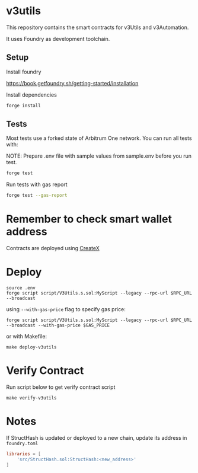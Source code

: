 # v3utils

This repository contains the smart contracts for v3Utils and v3Automation.

It uses Foundry as development toolchain.


## Setup

Install foundry 

https://book.getfoundry.sh/getting-started/installation

Install dependencies

```sh
forge install
```


## Tests

Most tests use a forked state of Arbitrum One network. You can run all tests with: 

NOTE: 
Prepare .env file with sample values from sample.env before you run test.

```sh
forge test
```

Run tests with gas report
```sh
forge test --gas-report
```

# Remember to check smart wallet address

Contracts are deployed using [CreateX](https://github.com/pcaversaccio/createx)

# Deploy
```
source .env
forge script script/V3Utils.s.sol:MyScript --legacy --rpc-url $RPC_URL --broadcast
```
using `--with-gas-price` flag to specify gas price:
```
forge script script/V3Utils.s.sol:MyScript --legacy --rpc-url $RPC_URL --broadcast --with-gas-price $GAS_PRICE
```
or with Makefile:
```
make deploy-v3utils
```
# Verify Contract

Run script below to get verify contract script
```
make verify-v3utils
```
# Notes
If StructHash is updated or deployed to a new chain, update its address in `foundry.toml`
```toml
libraries = [
    'src/StructHash.sol:StructHash:<new_address>'
]
```